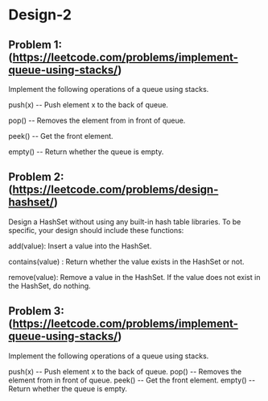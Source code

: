 # Design-2

## Problem 1: (https://leetcode.com/problems/implement-queue-using-stacks/)
Implement the following operations of a queue using stacks.

push(x) -- Push element x to the back of queue.

pop() -- Removes the element from in front of queue.

peek() -- Get the front element.

empty() -- Return whether the queue is empty. 

## Problem 2:(https://leetcode.com/problems/design-hashset/)
Design a HashSet without using any built-in hash table libraries.
To be specific, your design should include these functions:

add(value): Insert a value into the HashSet. 

contains(value) : Return whether the value exists in the HashSet or not.

remove(value): Remove a value in the HashSet. If the value does not exist in the HashSet, do nothing.

## Problem 3: (https://leetcode.com/problems/implement-queue-using-stacks/)
Implement the following operations of a queue using stacks.

push(x) -- Push element x to the back of queue.
pop() -- Removes the element from in front of queue.
peek() -- Get the front element.
empty() -- Return whether the queue is empty.

